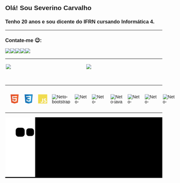 
<style>
   @import url ('https://fonts.googleapis.com/css2? family = Ubuntu: wght @ 300 & display = swap');

  *{
    font-family: 'Ubuntu', sans-serif;
  }

  #container {
    display: flex;
    flex-wrap: wrap;
    justify-content: space-between;
  }

  #container img {
    width: 48%;
    min-height: 50px;
    padding: 3px 2px;
  }

  #conhecimentos {
    display: flex;
    justify-content: space-between;
    gap: 15px
  }

  #conhecimentos img {
    padding: 15px 0px;
    width: 500px;
    cursor: pointer;
  }

  #contatos {
    display: flex;
  }

  #cobrinha {
    background-color: black;
  }

</style>


## Olá! Sou Severino Carvalho

### Tenho 20 anos e sou dicente do IFRN cursando Informática 4. 

***
### Contate-me 😉:
<div id="contatos"> 

  <a href="mailto:severinocarvalho14@gmail.com?Subject=Olá,%20% Severino">
    <img src="https://camo.githubusercontent.com/571384769c09e0c66b45e39b5be70f68f552db3e2b2311bc2064f0d4a9f5983b/68747470733a2f2f696d672e736869656c64732e696f2f62616467652f476d61696c2d4431343833363f7374796c653d666f722d7468652d6261646765266c6f676f3d676d61696c266c6f676f436f6c6f723d7768697465" data-canonical-src="https://img.shields.io/badge/Gmail-D14836?style=for-the-badge&amp;logo=gmail&amp;logoColor=white"/>
  </a>
  <a href="https://www.instagram.com/oh_netin/" target="_blank">
    <img src="https://img.shields.io/badge/-Instagram-%23E4405F?style=for-the-badge&logo=instagram&logoColor=white" target="_blank" />
  </a>
  <a href="https://twitter.com/netollyno" target="_blank">
    <img src="https://img.shields.io/badge/Twitter-1DA1F2?style=for-the-badge&logo=twitter&logoColor=white" target="_blank"/>
  </a>
 	<a href="https://discord.gg/7v4fsmV9" target="_blank">
   <img src="https://img.shields.io/badge/Discord-7289DA?style=for-the-badge&logo=discord&logoColor=white" target="_blank"/>
  </a> 
  <a href="https://www.linkedin.com/in/severino-carvalho-019899175/" target="_blank">
    <img src="https://img.shields.io/badge/-LinkedIn-%230077B5?style=for-the-badge&logo=linkedin&logoColor=white" target="_blank">
  </a> 

</div>

****

 <div id="container">
      <img src="https://github-readme-stats.vercel.app/api?username=severino-carvalho&show_icons=true&theme=dark&include_all_commits=true&count_private=true&title_color=blue"/>
      <br/>
      <img src="https://github-readme-stats.vercel.app/api/top-langs/?username=severino-carvalho&layout=compact&langs_count=7&theme=dark&title_color=blue&show_icons=true"/>
</div>

***

<div id="conhecimentos" style="display: inline_block"><br>

  <img align="center" alt="Neto-HTML" height="30" width="40" src="https://raw.githubusercontent.com/devicons/devicon/master/icons/html5/html5-original.svg" title="html5">
  <img align="center" alt="Neto-CSS" height="30" width="40" src="https://raw.githubusercontent.com/devicons/devicon/master/icons/css3/css3-original.svg"title="css3">
  <img align="center" alt="Neto-JS" height="30" width="40" src="https://raw.githubusercontent.com/devicons/devicon/master/icons/javascript/javascript-plain.svg" title="javascript">
 <!--<img align="center" alt="Neto-Ts" height="30" width="40" src="https://raw.githubusercontent.com/devicons/devicon/master/icons/typescript/typescript-plain.svg">
  <img align="center" alt="Neto-Node" height="30" width="40" src="https://cdn.jsdelivr.net/gh/devicons/devicon/icons/nodejs/nodejs-original-wordmark.svg">
  <img align="center" alt="Neto-React" height="30" width="40" src="https://raw.githubusercontent.com/devicons/devicon/master/icons/react/react-original.svg">
  -->
  <img align="center" alt="Neto-bootstrap" height="30" width="40" src="https://cdn.jsdelivr.net/gh/devicons/devicon/icons/bootstrap/bootstrap-original.svg" title="Bootstrap 5">
  <img align="center" alt="Neto-jquery" height="30" width="40" src="https://cdn.jsdelivr.net/gh/devicons/devicon/icons/jquery/jquery-original-wordmark.svg" title="JQuery">
  <img align="center" alt="Neto-vscode" height="30" width="40" src="https://cdn.jsdelivr.net/gh/devicons/devicon/icons/vscode/vscode-original-wordmark.svg" title="VSCode">
  <img align="center" alt="Neto-java" height="30" width="40" src="https://cdn.jsdelivr.net/gh/devicons/devicon/icons/java/java-original-wordmark.svg"  title="Java"> 
  <img align="center" alt="Neto-mysql" height="30" width="40" src="https://cdn.jsdelivr.net/gh/devicons/devicon/icons/mysql/mysql-original-wordmark.svg" title="MySQL">
  <img align="center" alt="Neto-spring-boot" height="30" width="40" src="https://cdn.jsdelivr.net/gh/devicons/devicon/icons/spring/spring-original.svg"title="Spring">
  <img align="center" alt="Neto-linux" height="30" width="40" src="https://cdn.jsdelivr.net/gh/devicons/devicon/icons/linux/linux-original.svg"title="Linux">
  
  </div>

  ***
 
<div id="cobrinha"> 

![Snake animation](https://github.com/severino-carvalho/severino-carvalho/blob/output/github-contribution-grid-snake.svg)

</div>

